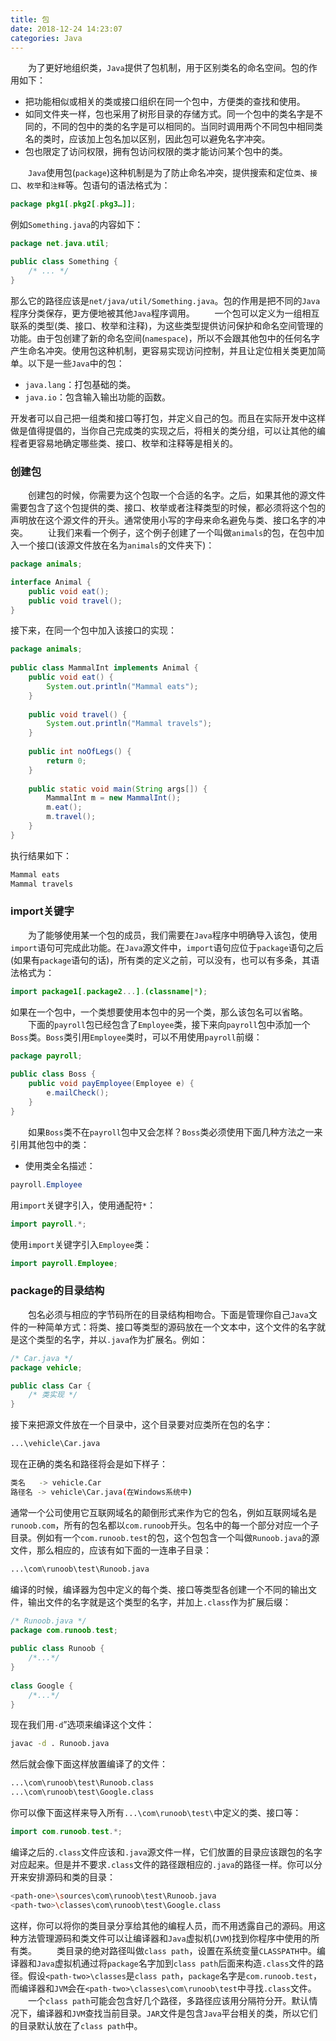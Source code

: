 ```yaml
---
title: 包
date: 2018-12-24 14:23:07
categories: Java
---
```

&emsp;&emsp;为了更好地组织类，`Java`提供了包机制，用于区别类名的命名空间。包的作用如下：

- 把功能相似或相关的类或接口组织在同一个包中，方便类的查找和使用。
- 如同文件夹一样，包也采用了树形目录的存储方式。同一个包中的类名字是不同的，不同的包中的类的名字是可以相同的。当同时调用两个不同包中相同类名的类时，应该加上包名加以区别，因此包可以避免名字冲突。
- 包也限定了访问权限，拥有包访问权限的类才能访问某个包中的类。

&emsp;&emsp;`Java`使用包(`package`)这种机制是为了防止命名冲突，提供搜索和定位`类`、`接口`、`枚举`和`注释`等。包语句的语法格式为：

``` java
package pkg1[.pkg2[.pkg3…]];
```

例如`Something.java`的内容如下：

``` java
package net.java.util;

public class Something {
    /* ... */
}
```

那么它的路径应该是`net/java/util/Something.java`。包的作用是把不同的`Java`程序分类保存，更方便地被其他`Java`程序调用。
&emsp;&emsp;一个包可以定义为一组相互联系的类型(类、接口、枚举和注释)，为这些类型提供访问保护和命名空间管理的功能。由于包创建了新的命名空间(`namespace`)，所以不会跟其他包中的任何名字产生命名冲突。使用包这种机制，更容易实现访问控制，并且让定位相关类更加简单。以下是一些`Java`中的包：

- `java.lang`：打包基础的类。
- `java.io`：包含输入输出功能的函数。

开发者可以自己把一组类和接口等打包，并定义自己的包。而且在实际开发中这样做是值得提倡的，当你自己完成类的实现之后，将相关的类分组，可以让其他的编程者更容易地确定哪些类、接口、枚举和注释等是相关的。

### 创建包

&emsp;&emsp;创建包的时候，你需要为这个包取一个合适的名字。之后，如果其他的源文件需要包含了这个包提供的类、接口、枚举或者注释类型的时候，都必须将这个包的声明放在这个源文件的开头。通常使用小写的字母来命名避免与类、接口名字的冲突。
&emsp;&emsp;让我们来看一个例子，这个例子创建了一个叫做`animals`的包，在包中加入一个接口(该源文件放在名为`animals`的文件夹下)：

``` java
package animals;

interface Animal {
    public void eat();
    public void travel();
}
```

接下来，在同一个包中加入该接口的实现：

``` java
package animals;
​
public class MammalInt implements Animal {
    public void eat() {
        System.out.println("Mammal eats");
    }
​
    public void travel() {
        System.out.println("Mammal travels");
    }
​
    public int noOfLegs() {
        return 0;
    }
​
    public static void main(String args[]) {
        MammalInt m = new MammalInt();
        m.eat();
        m.travel();
    }
}
```

执行结果如下：

``` java
Mammal eats
Mammal travels
```

### import关键字

&emsp;&emsp;为了能够使用某一个包的成员，我们需要在`Java`程序中明确导入该包，使用`import`语句可完成此功能。在`Java`源文件中，`import`语句应位于`package`语句之后(如果有`package`语句的话)，所有类的定义之前，可以没有，也可以有多条，其语法格式为：

``` java
import package1[.package2...].(classname|*);
```

如果在一个包中，一个类想要使用本包中的另一个类，那么该包名可以省略。
&emsp;&emsp;下面的`payroll`包已经包含了`Employee`类，接下来向`payroll`包中添加一个`Boss`类。`Boss`类引用`Employee`类时，可以不用使用`payroll`前缀：

``` java
package payroll;
​
public class Boss {
    public void payEmployee(Employee e) {
        e.mailCheck();
    }
}
```

&emsp;&emsp;如果`Boss`类不在`payroll`包中又会怎样？`Boss`类必须使用下面几种方法之一来引用其他包中的类：

- 使用类全名描述：

``` java
payroll.Employee
```

用`import`关键字引入，使用通配符`*`：

``` java
import payroll.*;
```

使用`import`关键字引入`Employee`类：

``` java
import payroll.Employee;
```

### package的目录结构

&emsp;&emsp;包名必须与相应的字节码所在的目录结构相吻合。下面是管理你自己`Java`文件的一种简单方式：将类、接口等类型的源码放在一个文本中，这个文件的名字就是这个类型的名字，并以`.java`作为扩展名。例如：

``` java
/* Car.java */
package vehicle;

public class Car {
    /* 类实现 */
}
```

接下来把源文件放在一个目录中，这个目录要对应类所在包的名字：

``` bash
...\vehicle\Car.java
```

现在正确的类名和路径将会是如下样子：

``` bash
类名   -> vehicle.Car
路径名 -> vehicle\Car.java(在Windows系统中)
```

通常一个公司使用它互联网域名的颠倒形式来作为它的包名，例如互联网域名是`runoob.com`，所有的包名都以`com.runoob`开头。包名中的每一个部分对应一个子目录。例如有一个`com.runoob.test`的包，这个包包含一个叫做`Runoob.java`的源文件，那么相应的，应该有如下面的一连串子目录：

``` bash
...\com\runoob\test\Runoob.java
```

编译的时候，编译器为包中定义的每个类、接口等类型各创建一个不同的输出文件，输出文件的名字就是这个类型的名字，并加上`.class`作为扩展后缀：

``` java
/* Runoob.java */
package com.runoob.test;
​
public class Runoob {
    /*...*/
}
​
class Google {
    /*...*/
}
```

现在我们用`-d`”选项来编译这个文件：

``` bash
javac -d . Runoob.java
```

然后就会像下面这样放置编译了的文件：

``` bash
...\com\runoob\test\Runoob.class
...\com\runoob\test\Google.class
```

你可以像下面这样来导入所有`...\com\runoob\test\`中定义的类、接口等：

``` java
import com.runoob.test.*;
```

编译之后的`.class`文件应该和`.java`源文件一样，它们放置的目录应该跟包的名字对应起来。但是并不要求`.class`文件的路径跟相应的`.java`的路径一样。你可以分开来安排源码和类的目录：

``` bash
<path-one>\sources\com\runoob\test\Runoob.java
<path-two>\classes\com\runoob\test\Google.class
```

这样，你可以将你的类目录分享给其他的编程人员，而不用透露自己的源码。用这种方法管理源码和类文件可以让编译器和`Java`虚拟机(`JVM`)找到你程序中使用的所有类。
&emsp;&emsp;类目录的绝对路径叫做`class path`，设置在系统变量`CLASSPATH`中。编译器和`Java`虚拟机通过将`package`名字加到`class path`后面来构造`.class`文件的路径。假设`<path-two>\classes`是`class path`，`package`名字是`com.runoob.test`，而编译器和`JVM`会在`<path-two>\classes\com\runoob\test`中寻找`.class`文件。
&emsp;&emsp;一个`class path`可能会包含好几个路径，多路径应该用分隔符分开。默认情况下，编译器和`JVM`查找当前目录。`JAR`文件是包含`Java`平台相关的类，所以它们的目录默认放在了`class path`中。